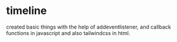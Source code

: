# timeline
created basic things with the help of addeventlistener, and callback functions in javascript and also tailwindcss in html. 
